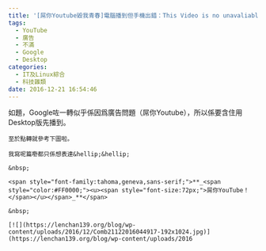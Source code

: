 ```yaml
---
title: '[屌你Youtube毀我青春]電腦播到但手機出錯：This Video is no unavaliable'
tags:
  - YouTube
  - 廣告
  - 不滿
  - Google
  - Desktop
categories:
  - IT及Linux綜合
  - 科技雜類
date: 2016-12-21 16:54:46
---
```


如題，Google咗一轉似乎係因爲廣告問題（屌你Youtube），所以係要含住用Desktop版先播到。

	至於點轉就參考下圖啦。

	我寫呢篇嘢都只係想表達&hellip;&hellip;

	&nbsp;

	<span style="font-family:tahoma,geneva,sans-serif;">**_<span style="color:#FF0000;"><u><span style="font-size:72px;">屌你YouTube！</span></u></span>_**</span>

	&nbsp;

	[![](https://lenchan139.org/blog/wp-content/uploads/2016/12/Comb21122016044917-192x1024.jpg)](https://lenchan139.org/blog/wp-content/uploads/2016
